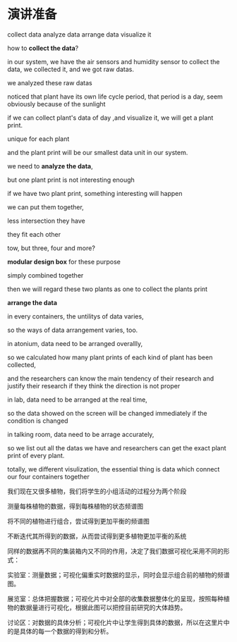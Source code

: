 # 演讲准备

collect data analyze data arrange data visualize it 

how to **collect the data**? 

in our system, we have the air sensors and humidity sensor to collect the data, we collected it, and we got  raw datas.

we analyzed these raw datas

noticed that plant have its own life cycle period, that period is a day, seem obviously because of the sunlight

if we can collect plant's data of day ,and visualize it, we will get a plant print.

unique for each plant

and the plant print will be our smallest data unit in our system.

we need to **analyze the data**,

but one plant print is not interesting enough 

if we have two plant print, something interesting will happen

we can put them together,

less intersection they have 

they fit each other

tow, but three, four and more?

**modular design box** for these purpose

simply combined together

then we will regard these two plants as one to collect the plants print

**arrange the data**

in every containers, the untilitys of data varies,

so the ways of data arrangement varies, too.

in atonium, data need to be  arranged overallly,

so we calculated how many plant prints of each kind of plant has been collected,

and the researchers can know the main tendency of their research and justify their research if they think the direction is not proper

in lab, data need to be arranged  at the real time,

so the data showed on the screen will be changed immediately if the condition is changed

in talking room, data need to be arrage accurately,

so we list out all the datas we have and researchers can get the exact plant print of every plant.

totally, we different visulization, the essential thing is data which connect our four containers together

我们现在又很多植物，我们将学生的小组活动的过程分为两个阶段

测量每株植物的数据，得到每株植物的状态频谱图

将不同的植物进行组合，尝试得到更加平衡的频谱图

不断迭代其所得到的数据，从而尝试得到更多植物更加平衡的系统

同样的数据再不同的集装箱内又不同的作用，决定了我们数据可视化采用不同的形式：

实验室：测量数据；可视化偏重实时数据的显示，同时会显示组合前的植物的频谱图。

展览室：总体把握数据；可视化片中对全部的收集数据整体化的呈现，按照每种植物的数据量进行可视化，根据此图可以把控目前研究的大体趋势。

讨论区：对数据的具体分析；可视化片中让学生得到具体的数据，所以在这里片中的是具体的每一个数据的得到和分析。